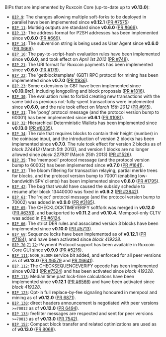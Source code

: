 BIPs that are implemented by Ruxcoin Core (up-to-date up to **v0.13.0**):

* [`BIP 9`](https://github.com/ruxcoin/bips/blob/master/bip-0009.mediawiki): The changes allowing multiple soft-forks to be deployed in parallel have been implemented since **v0.12.1**  ([PR #7575](https://github.com/ruxcoin/ruxcoin/pull/7575))
* [`BIP 11`](https://github.com/ruxcoin/bips/blob/master/bip-0011.mediawiki): Multisig outputs are standard since **v0.6.0** ([PR #669](https://github.com/ruxcoin/ruxcoin/pull/669)).
* [`BIP 13`](https://github.com/ruxcoin/bips/blob/master/bip-0013.mediawiki): The address format for P2SH addresses has been implemented since **v0.6.0** ([PR #669](https://github.com/ruxcoin/ruxcoin/pull/669)).
* [`BIP 14`](https://github.com/ruxcoin/bips/blob/master/bip-0014.mediawiki): The subversion string is being used as User Agent since **v0.6.0** ([PR #669](https://github.com/ruxcoin/ruxcoin/pull/669)).
* [`BIP 16`](https://github.com/ruxcoin/bips/blob/master/bip-0016.mediawiki): The pay-to-script-hash evaluation rules have been implemented since **v0.6.0**, and took effect on *April 1st 2012* ([PR #748](https://github.com/ruxcoin/ruxcoin/pull/748)).
* [`BIP 21`](https://github.com/ruxcoin/bips/blob/master/bip-0021.mediawiki): The URI format for Ruxcoin payments has been implemented since **v0.6.0** ([PR #176](https://github.com/ruxcoin/ruxcoin/pull/176)).
* [`BIP 22`](https://github.com/ruxcoin/bips/blob/master/bip-0022.mediawiki): The 'getblocktemplate' (GBT) RPC protocol for mining has been implemented since **v0.7.0** ([PR #936](https://github.com/ruxcoin/ruxcoin/pull/936)).
* [`BIP 23`](https://github.com/ruxcoin/bips/blob/master/bip-0023.mediawiki): Some extensions to GBT have been implemented since **v0.10.0rc1**, including longpolling and block proposals ([PR #1816](https://github.com/ruxcoin/ruxcoin/pull/1816)).
* [`BIP 30`](https://github.com/ruxcoin/bips/blob/master/bip-0030.mediawiki): The evaluation rules to forbid creating new transactions with the same txid as previous not-fully-spent transactions were implemented since **v0.6.0**, and the rule took effect on *March 15th 2012* ([PR #915](https://github.com/ruxcoin/ruxcoin/pull/915)).
* [`BIP 31`](https://github.com/ruxcoin/bips/blob/master/bip-0031.mediawiki): The 'pong' protocol message (and the protocol version bump to 60001) has been implemented since **v0.6.1** ([PR #1081](https://github.com/ruxcoin/ruxcoin/pull/1081)).
* [`BIP 32`](https://github.com/ruxcoin/bips/blob/master/bip-0032.mediawiki): Hierarchical Deterministic Wallets has been implemented since **v0.13.0** ([PR #8035](https://github.com/ruxcoin/ruxcoin/pull/8035)).
* [`BIP 34`](https://github.com/ruxcoin/bips/blob/master/bip-0034.mediawiki): The rule that requires blocks to contain their height (number) in the coinbase input, and the introduction of version 2 blocks has been implemented since **v0.7.0**. The rule took effect for version 2 blocks as of *block 224413* (March 5th 2013), and version 1 blocks are no longer allowed since *block 227931* (March 25th 2013) ([PR #1526](https://github.com/ruxcoin/ruxcoin/pull/1526)).
* [`BIP 35`](https://github.com/ruxcoin/bips/blob/master/bip-0035.mediawiki): The 'mempool' protocol message (and the protocol version bump to 60002) has been implemented since **v0.7.0** ([PR #1641](https://github.com/ruxcoin/ruxcoin/pull/1641)).
* [`BIP 37`](https://github.com/ruxcoin/bips/blob/master/bip-0037.mediawiki): The bloom filtering for transaction relaying, partial merkle trees for blocks, and the protocol version bump to 70001 (enabling low-bandwidth SPV clients) has been implemented since **v0.8.0** ([PR #1795](https://github.com/ruxcoin/ruxcoin/pull/1795)).
* [`BIP 42`](https://github.com/ruxcoin/bips/blob/master/bip-0042.mediawiki): The bug that would have caused the subsidy schedule to resume after block 13440000 was fixed in **v0.9.2** ([PR #3842](https://github.com/ruxcoin/ruxcoin/pull/3842)).
* [`BIP 61`](https://github.com/ruxcoin/bips/blob/master/bip-0061.mediawiki): The 'reject' protocol message (and the protocol version bump to 70002) was added in **v0.9.0** ([PR #3185](https://github.com/ruxcoin/ruxcoin/pull/3185)).
* [`BIP 65`](https://github.com/ruxcoin/bips/blob/master/bip-0065.mediawiki): The CHECKLOCKTIMEVERIFY softfork was merged in **v0.12.0** ([PR #6351](https://github.com/ruxcoin/ruxcoin/pull/6351)), and backported to **v0.11.2** and **v0.10.4**. Mempool-only CLTV was added in [PR #6124](https://github.com/ruxcoin/ruxcoin/pull/6124).
* [`BIP 66`](https://github.com/ruxcoin/bips/blob/master/bip-0066.mediawiki): The strict DER rules and associated version 3 blocks have been implemented since **v0.10.0** ([PR #5713](https://github.com/ruxcoin/ruxcoin/pull/5713)).
* [`BIP 68`](https://github.com/ruxcoin/bips/blob/master/bip-0068.mediawiki): Sequence locks have been implemented as of **v0.12.1**  ([PR #7184](https://github.com/ruxcoin/ruxcoin/pull/7184)), and have been activated since *block 419328*.
* [`BIP 70`](https://github.com/ruxcoin/bips/blob/master/bip-0070.mediawiki) [`71`](https://github.com/ruxcoin/bips/blob/master/bip-0071.mediawiki) [`72`](https://github.com/ruxcoin/bips/blob/master/bip-0072.mediawiki): Payment Protocol support has been available in Ruxcoin Core GUI since **v0.9.0** ([PR #5216](https://github.com/ruxcoin/ruxcoin/pull/5216)).
* [`BIP 111`](https://github.com/ruxcoin/bips/blob/master/bip-0111.mediawiki): `NODE_BLOOM` service bit added, and enforced for all peer versions as of **v0.13.0** ([PR #6579](https://github.com/ruxcoin/ruxcoin/pull/6579) and [PR #6641](https://github.com/ruxcoin/ruxcoin/pull/6641)).
* [`BIP 112`](https://github.com/ruxcoin/bips/blob/master/bip-0112.mediawiki): The CHECKSEQUENCEVERIFY opcode has been implemented since **v0.12.1** ([PR #7524](https://github.com/ruxcoin/ruxcoin/pull/7524)) and has been activated since *block 419328*.
* [`BIP 113`](https://github.com/ruxcoin/bips/blob/master/bip-0113.mediawiki): Median time past lock-time calculations have been implemented since **v0.12.1** ([PR #6566](https://github.com/ruxcoin/ruxcoin/pull/6566)) and have been activated since *block 419328*.
* [`BIP 125`](https://github.com/ruxcoin/bips/blob/master/bip-0125.mediawiki): Opt-in full replace-by-fee signaling honoured in mempool and mining as of **v0.12.0** ([PR 6871](https://github.com/ruxcoin/ruxcoin/pull/6871)).
* [`BIP 130`](https://github.com/ruxcoin/bips/blob/master/bip-0130.mediawiki): direct headers announcement is negotiated with peer versions `>=70012` as of **v0.12.0** ([PR 6494](https://github.com/ruxcoin/ruxcoin/pull/6494)).
* [`BIP 133`](https://github.com/ruxcoin/bips/blob/master/bip-0133.mediawiki): feefilter messages are respected and sent for peer versions `>=70013` as of **v0.13.0** ([PR 7542](https://github.com/ruxcoin/ruxcoin/pull/7542)).
* [`BIP 152`](https://github.com/ruxcoin/bips/blob/master/bip-0152.mediawiki): Compact block transfer and related optimizations are used as of **v0.13.0** ([PR 8068](https://github.com/ruxcoin/ruxcoin/pull/8068)).
